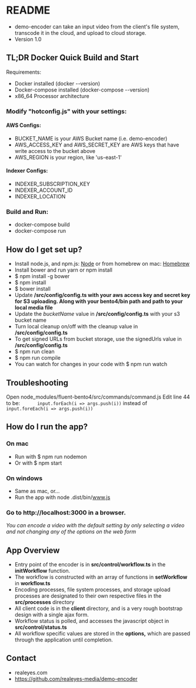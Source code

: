 # README #

* demo-encoder can take an input video from the client's file system, transcode it in the cloud, and upload to cloud storage.
* Version 1.0

## TL;DR Docker Quick Build and Start
Requirements:
* Docker installed (docker --version)
* Docker-compose installed (docker-compose --version)
* x86_64 Processor architecture

### Modify "hotconfig.js" with your settings:
#### AWS Configs:
* BUCKET_NAME is your AWS Bucket name (i.e. demo-encoder)
* AWS_ACCESS_KEY and AWS_SECRET_KEY are AWS keys that have write access to the bucket above
* AWS_REGION is your region, like 'us-east-1'

#### Indexer Configs:
* INDEXER_SUBSCRIPTION_KEY
* INDEXER_ACCOUNT_ID
* INDEXER_LOCATION

### Build and Run:
* docker-compose build
* docker-compose run

## How do I get set up? ##

* Install node.js, and npm.js: [Node](https://nodejs.org/en/) or from homebrew on mac: [Homebrew](http://brew.sh/)
* Install bower and run yarn or npm install
* $ npm install -g bower
* $ npm install
* $ bower install
* Update **/src/config/config.ts with your aws access key and secret key for S3 uploading. Along with your bento4/bin path and path to your local media file**
* Update the *bucketName* value in **/src/config/config.ts** with your s3 bucket name
* Turn local cleanup on/off with the cleanup value in **/src/config/config.ts**
* To get signed URLs from bucket storage, use the signedUrls value in **/src/config/config.ts**
* $ npm run clean
* $ npm run compile
* You can watch for changes in your code with $ npm run watch

## Troubleshooting ##

Open node_modules/fluent-bento4/src/commands/command.js
Edit line 44 to be:
`      input.forEach(i => args.push(i))`
instead of 
`      input.foreEach(i => args.push(i))`

## How do I run the app? ##

### On mac ###
* Run with $ npm run nodemon
* Or with $ npm start

### On windows ###
* Same as mac, or...
* Run the app with node .dist/bin/www.js

### Go to http://localhost:3000 in a browser. ###

*You can encode a video with the default setting by only selecting a video and not changing any of the options on the web form*

## App Overview ##
* Entry point of the encoder is in **src/control/workflow.ts** in the **initWorkflow** function.
* The workflow is constructed with an array of functions in **setWorkflow** in **workflow.ts**
* Encoding processes, file system processes, and storage upload processes are designated to their own respective files in the **src/processes** directory
* All client code is in the **client** directory, and is a very rough bootstrap design with a single ajax form.
* Workflow status is polled, and accesses the javascript object in **src/control/status.ts**
* All workflow specific values are stored in the **options,** which are passed through the application until completion.

## Contact ##

* realeyes.com
* https://github.com/realeyes-media/demo-encoder


